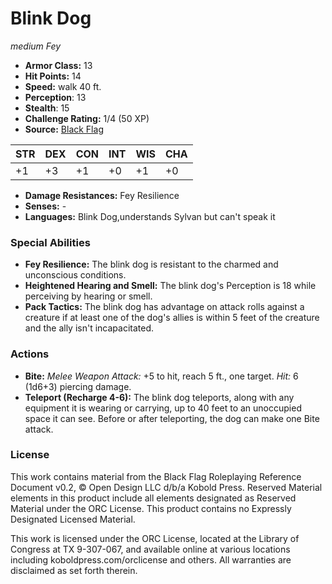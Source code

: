 # Blink Dog

*medium* *Fey*

- **Armor Class:** 13
- **Hit Points:** 14 
- **Speed:** walk 40 ft.
- **Perception**: 13
- **Stealth**: 15
- **Challenge Rating:** 1/4 (50 XP)
- **Source:** [Black Flag](https://koboldpress.com/kpstore/product/tovrpg-pg-mv/)

| STR | DEX | CON | INT | WIS | CHA |
| --- | --- | --- | --- | --- | --- |
| +1 | +3 | +1 | +0 | +1 | +0 |

- **Damage Resistances:** Fey Resilience
- **Senses:** -
- **Languages:** Blink Dog,understands Sylvan but can't speak it

### Special Abilities

- **Fey Resilience:** The blink dog is resistant to the charmed and unconscious conditions.
- **Heightened Hearing and Smell:** The blink dog's Perception is 18 while perceiving by hearing or smell.
- **Pack Tactics:** The blink dog has advantage on attack rolls against a creature if at least one of the dog's allies is within 5 feet of the creature and the ally isn't incapacitated.

### Actions

- **Bite:** _Melee Weapon Attack:_ +5 to hit, reach 5 ft., one target. _Hit:_ 6 (1d6+3) piercing damage.
- **Teleport (Recharge 4-6):** The blink dog teleports, along with any equipment it is wearing or carrying, up to 40 feet to an unoccupied space it can see. Before or after teleporting, the dog can make one Bite attack.


### License

This work contains material from the Black Flag Roleplaying Reference Document v0.2, © Open Design LLC d/b/a Kobold Press. Reserved Material elements in this product include all elements designated as Reserved Material under the ORC License. This product contains no Expressly Designated Licensed Material.

This work is licensed under the ORC License, located at the Library of Congress at TX 9-307-067, and available online at various locations including koboldpress.com/orclicense and others. All warranties are disclaimed as set forth therein.
